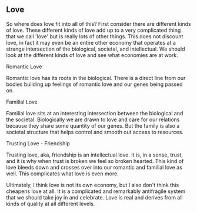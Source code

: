 ## Love

So where does love fit into all of this? First consider there are different kinds of love. These different kinds of love add up to a very complicated thing that we call 'love' but is really lots of other things. This does not discount love, in fact it may even be an entire other economy that operates at a strange intersection of the biological, societal, and intellectual. We should look at the different kinds of love and see what economies are at work.

Romantic Love

Romantic love has its roots in the biological. There is a direct line from our bodies building up feelings of romantic love and our genes being passed on.

Familial Love

Familial love sits at an interesting intersection between the biological and the societal. Biologically we are drawn to love and care for our relations because they share some quantity of our genes. But the family is also a societal structure that helps control and smooth out access to resources.

Trusting Love - Friendship

Trusting love, aka, friendship is an intellectual love. It is, in a sense, trust, and it is why when trust is broken we feel so broken hearted. This kind of love bleeds down and crosses over into our romantic and familial love as well. This complicates what love is even more.

Ultimately, I think love is not its own economy, but I also don't think this cheapens love at all. It is a complicated and remarkably antifragile system that we should take joy in and celebrate. Love is real and derives from all kinds of quality at all different levels.
